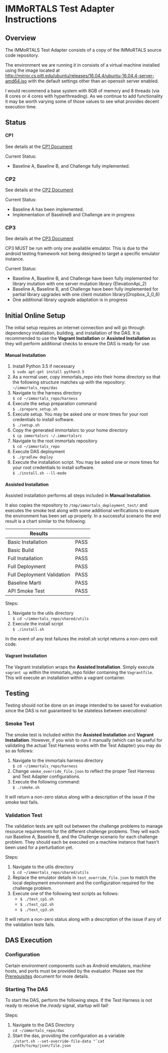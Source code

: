 # IMMoRTALS Test Adapter Instructions


## Overview
The IMMoRTALS Test Adapter consists of a copy of the IMMoRTALS source code repository.

The environment we are running it in consists of a virtual machine installed using the image located at 
http://mirror.cs.pitt.edu/ubuntu/releases/16.04.4/ubuntu-16.04.4-server-amd64.iso with the default settings other than
an openssh server enabled.  

I would recommend a base system with 8GB of memory and 8 threads (via 8 cores or 4 cores with hyperthreading).  As we 
continue to add functionality it may be worth varying some of those values to see what provides decent execution time.


## Status

#### CP1
See details at the [CP1 Document](phase02/ChallengeProblems/Immortals-Phase2-cp1-SchemaMigration.md)

Current Status:
 * Baseline A, Baseline B, and Challenge fully implemented.

### CP2
See details at the [CP2 Document](phase02/ChallengeProblems/Immortals-Phase2-cp2-CrossAppDepend.md)

Current Status:
 * Baseline A has been implemented.
 * Implementation of BaselineB and Challenge are in progress

### CP3
See details at the [CP3 Document](phase02/ChallengeProblems/Immortals-Phase2-cp3-LibraryEvol.md)

CP3 MUST be run with only one available emulator. This is due to the android testing framework not being designed to 
target a specific emulator instance.

Current Status:
 * Baseline A, Baseline B, and Challenge have been fully implemented for library mutation with one server mutation 
   library (ElevationApi_2)
 * Baseline A, Baseline B, and Challenge have been fully implemented for partial library upgrades with one client 
   mutation library(Dropbox_3_0_6)
 * One additional library upgrade adaptation is in progress
 
 
## Initial Online Setup

The initial setup requires an internet connection and will go through dependency installation, building, and 
installation of the DAS. It is recommended to use the **Vagrant Installation** or **Assisted Installation** as they 
will perform additional checks to ensure the DAS is ready for use.

#### Manual Installation

1. Install Python 3.5 if necessary  
    `$ sudo apt-get install python3.5`
2. As a normal user, copy immortals_repo into their home directory so that the following structure matches up with the 
repository:  
    `~/immortals_repo/das`
3.  Navigate to the harness directory  
    `$ cd ~/immortals_repo/harness`
4.  Execute the setup preparation command  
    `$ ./prepare_setup.sh`
5.  Execute setup. You may be asked one or more times for your root credentials to install software.  
    `$ ./setup.sh`
6.  Copy the generated immortalsrc to your home directory  
    `$ cp immortalsrc ~/.immortalsrc`
7.  Navigate to the root immortals repository  
    `$ cd ~/immortals_repo`
8.  Execute DAS deployment  
    `$ ./gradlew deploy`
9.  Execute the installation script. You may be asked one or more times for your root credentials to install software.  
    `$ ./install.sh --ll-mode`  

#### Assisted Installation

Assisted installation performs all steps included in **Manual Installation**.  

It also copies the repository to `/tmp/immortals_deployment_test/` and executes the smoke test along with some 
additional verifications to ensure the environment has been set up properly. In a successful scenario the end result 
is a chart similar to the following:  

| Results                    |         |
| ---------------------------|---------|
| Basic Installation         |  PASS   |
| Basic Build                |  PASS   |
| Full Installation          |  PASS   |
| Full Deployment            |  PASS   |
| Full Deployment Validation |  PASS   |
| Baseline Marti             |  PASS   |
| API Smoke Test             |  PASS   |

Steps:

1.  Navigate to the utils directory  
    `$ cd ~/immortals_repo/shared/utils`  
2.  Execute the install script  
    `$ ./install.sh`  

In the event of any test failures the _install.sh_ script returns a non-zero exit code.

#### Vagrant Installation

The Vagrant installation wraps the **Assisted Installation**. Simply execute `vagrant up` within the immortals_repo 
folder containing the `Vagrantfile`. This will execute an installation within a vagrant container.


## Testing

Testing should not be done on an image intended to be saved for evaluation since the DAS is not guaranteed to be 
stateless between executions!

### Smoke Test

The smoke test is included within the **Assisted Installation** and **Vagrant Installation**. However, if you wish to 
run it manually (which can be useful for validating the actual Test Harness works with the Test Adapter) you may do so 
as follows:

1.  Navigate to the immortals harness directory  
    `$ cd ~/immortals_repo/harness`  
2.  Change `smoke_override_file.json` to reflect the proper Test Harness and Test Adapter configurations.  
3.  Execute the following command:  
    `$ ./smoke.sh`  

It will return a non-zero status along with a description of the issue if the smoke test fails.

### Validation Test

The validation tests are split out between the challenge problems to manage resource requirements for the different 
challenge problems. They will each run Baseline A, Baseline B, and the Challenge scenario for each challenge problem. 
They should each be executed on a machine instance that hasn't been used for a perturbation yet.

Steps:

1.  Navigate to the utils directory  
    `$ cd ~/immortals_repo/shared/utils`  
2.  Replace the emulator details in `test_override_file.json` to match the local deployment environment and the 
    configuration required for the challenge problem.
2.  Execute one of the following test scripts as follows:
    * `$ ./test_cp1.sh`  
    * `$ ./test_cp2.sh`
    * `$ ./test_cp3.sh`  

It will return a non-zero status along with a description of the issue if any of the validation tests fails.


## DAS Execution

### Configuration

Certain environment components such as Android emulators, machine hosts, and ports must be provided by the evaluator. 
Please see the [Prerequisites](phase02/ChallengeProblems/Immortals-Phase2-DasPrerequisites.md) document 
for more details.

### Starting The DAS

To start the DAS, perform the following steps. If the Test Harness is not ready to receive the _/ready_ signal, startup 
will fail!

Steps:

1.  Navigate to the DAS Directory  
    `cd ~/immortals_repo/das`  
2.  Start the das, providing the configuration as a variable  
    ``./start.sh --set-override-file-data "`cat /path/to/my/json/file.json``  

